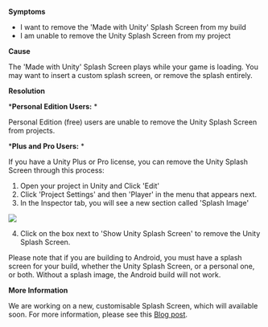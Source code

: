 
        

**Symptoms** 

*   I want to remove the 'Made with Unity' Splash Screen from my build
*   I am unable to remove the Unity Splash Screen from my project

**Cause** 

The 'Made with Unity' Splash Screen plays while your game is loading. You may want to insert a custom splash screen, or remove the splash entirely.

**Resolution** 

***Personal Edition Users:** * 

Personal Edition (free) users are unable to remove the Unity Splash Screen from projects.

***Plus and Pro Users:** * 

If you have a Unity Plus or Pro license, you can remove the Unity Splash Screen through this process:

1.  Open your project in Unity and Click 'Edit'
2.  Click 'Project Settings' and then 'Player' in the menu that appears next.
3.  In the Inspector tab, you will see a new section called 'Splash Image'

![](/hc/en-us/article_attachments/205578366/Screen_Shot_2016-07-25_at_16.11.39.png)

4. Click on the box next to 'Show Unity Splash Screen' to remove the Unity Splash Screen.

Please note that if you are building to Android, you must have a splash screen for your build, whether the Unity Splash Screen, or a personal one, or both. Without a splash image, the Android build will not work.

**More Information** 

We are working on a new, customisable Splash Screen, which will available soon. For more information, please see this [Blog post](http://blogs.unity3d.com/2016/07/22/in-development-unity-splash-screen-tools/).

      
